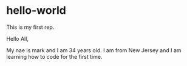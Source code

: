 # hello-world
This is my first rep.

Hello All,

My nae is mark and I am 34 years old. I am from New Jersey and I am learning how to code for the first time.
